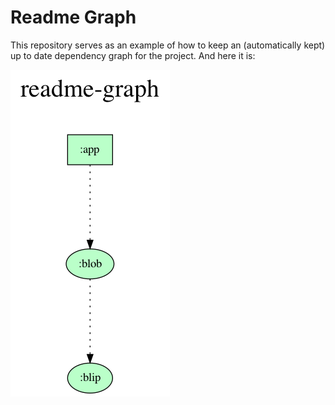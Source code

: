 # Readme Graph

This repository serves as an example of how to keep an (automatically kept) up to date dependency graph for the project. And here it is:

![](gradle/dependency-graph/project.dot.png)
